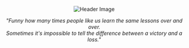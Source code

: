 <!-- Level 1: Simple bio and stats -->
<p align="center">
  <img src="https://i.pinimg.com/736x/68/d5/8f/68d58f9f291847a757fb7e456cffe6e6.jpg" alt="Header Image" />
</p>

<p align="center"><i>
  "Funny how many times people like us learn the same lessons over and over.<br>
  Sometimes it's impossible to tell the difference between a victory and a loss."
</i></p>
